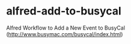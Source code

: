 alfred-add-to-busycal
=====================

Alfred Workflow to Add a New Event to BusyCal (http://www.busymac.com/busycal/index.html)
